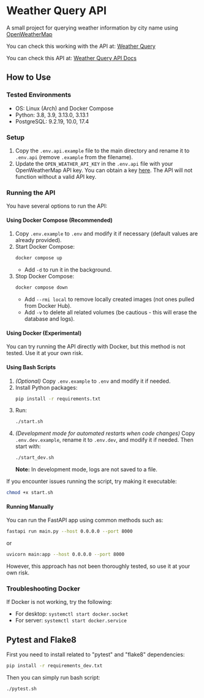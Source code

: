# Weather Query API
A small project for querying weather information by city name using [OpenWeatherMap](https://openweathermap.org/)

You can check this working with the API at: [Weather Query](https://pashok11.tw1.su/weather_query)

You can check this API at: [Weather Query API Docs](https://pashok11.tw1.su/apis/weather_query/docs)
## How to Use
### Tested Environments
- OS: Linux (Arch) and Docker Compose
- Python: 3.8, 3.9, 3.13.0, 3.13.1
- PostgreSQL: 9.2.19, 10.0, 17.4
### Setup
1. Copy the `.env.api.example` file to the main directory and rename it to `.env.api` (remove `.example` from the filename).
2. Update the `OPEN_WEATHER_API_KEY` in the `.env.api` file with your OpenWeatherMap API key. You can obtain a key [here](https://home.openweathermap.org/users/sign_up). The API will not function without a valid API key.
### Running the API
You have several options to run the API:
#### Using Docker Compose (Recommended)
1. Copy `.env.example` to `.env` and modify it if necessary (default values are already provided).
2. Start Docker Compose:
    ```sh
    docker compose up
    ```
    - Add `-d` to run it in the background.
3. Stop Docker Compose:
    ```sh
    docker compose down
    ```
    - Add `--rmi local` to remove locally created images (not ones pulled from Docker Hub).
    - Add `-v` to delete all related volumes (be cautious - this will erase the database and logs).
#### Using Docker (Experimental)
You can try running the API directly with Docker, but this method is not tested. Use it at your own risk.
#### Using Bash Scripts
1. _(Optional)_ Copy `.env.example` to `.env` and modify it if needed.
2. Install Python packages:
    ```sh
    pip install -r requirements.txt
    ```
3. Run:
    ```sh
    ./start.sh
    ```
4. _(Development mode for automated restarts when code changes)_ Copy `.env.dev.example`, rename it to `.env.dev`, and modify it if needed. Then start with:
    ```sh
    ./start_dev.sh
    ```
    **Note:** In development mode, logs are not saved to a file.

If you encounter issues running the script, try making it executable:
```sh
chmod +x start.sh
```
#### Running Manually
You can run the FastAPI app using common methods such as:
```sh
fastapi run main.py --host 0.0.0.0 --port 8000
```
or
```sh
uvicorn main:app --host 0.0.0.0 --port 8000
```
However, this approach has not been thoroughly tested, so use it at your own risk.
### Troubleshooting Docker
If Docker is not working, try the following:
- For desktop: `systemctl start docker.socket`
- For server: `systemctl start docker.service`
## Pytest and Flake8
First you need to install related to "pytest" and "flake8" dependencies:
```sh
pip install -r requirements_dev.txt
```
Then you can simply run bash script:
```
./pytest.sh
```